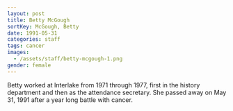 ```yaml
---
layout: post
title: Betty McGough
sortKey: McGough, Betty
date: 1991-05-31
categories: staff
tags: cancer
images:
  - /assets/staff/betty-mcgough-1.png
gender: female
---
```

Betty worked at Interlake from 1971 through 1977, first in the history department and then as the attendance secretary. She passed away on May 31, 1991 after a year long battle with cancer.

